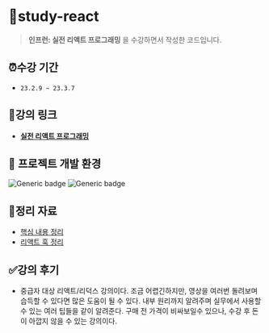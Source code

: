 # 📂study-react
> **인프런: 실전 리액트 프로그래밍** 을 수강하면서 작성한 코드입니다.

## ⏰수강 기간
- `23.2.9 ~ 23.3.7`

## 🔗강의 링크
- **[실전 리액트 프로그래밍](https://www.inflearn.com/course/%EC%8B%A4%EC%A0%84-%EB%A6%AC%EC%95%A1%ED%8A%B8-%ED%94%84%EB%A1%9C%EA%B7%B8%EB%9E%98%EB%B0%8D)**

## 📌 프로젝트 개발 환경
  ![Generic badge](https://img.shields.io/badge/nodejs-v14.15.5-blue.svg) ![Generic badge](https://img.shields.io/badge/npm-v6.14.11-blue.svg)

## 📝정리 자료

- [핵심 내용 정리](docs/Note.md)
- [리액트 훅 정리](docs/Hook.md)

## ✅강의 후기

- 중급자 대상 리액트/리덕스 강의이다. 조금 어렵긴하지만, 영상을 여러번 돌려보며 습득할 수 있다면 많은 도움이 될 수 있다. 내부 원리까지 알려주며 실무에서 사용할 수 있는 여러 팁들을 같이 알려준다. 구매 전 가격이 비싸보일수 있으나, 수강 후 돈이 아깝지 않을 수 있는 강의이다.
